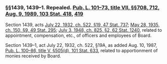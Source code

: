 ### §§1439, 1439–1. Repealed. [Pub. L. 101–73, title VII, §§708, 712, Aug. 9, 1989, 103 Stat. 418](/statviewer.htm?volume=103&page=418), [419](/statviewer.htm?volume=103&page=419) ###

Section 1439, acts [July 22, 1932, ch. 522, §19, 47 Stat. 737](/statviewer.htm?volume=47&page=737); [May 28, 1935, ch. 150, §9, 49 Stat. 295](/statviewer.htm?volume=49&page=295); [July 3, 1948, ch. 825, §2, 62 Stat. 1240](/statviewer.htm?volume=62&page=1240), related to appointment, compensation, etc., of officers and employees of Board.

Section 1439–1, act July 22, 1932, ch. 522, §19A, as added Aug. 10, 1987, [Pub. L. 100–86, title V, §505(d), 101 Stat. 633](/statviewer.htm?volume=101&page=633), related to apportionment of monies received by Board.